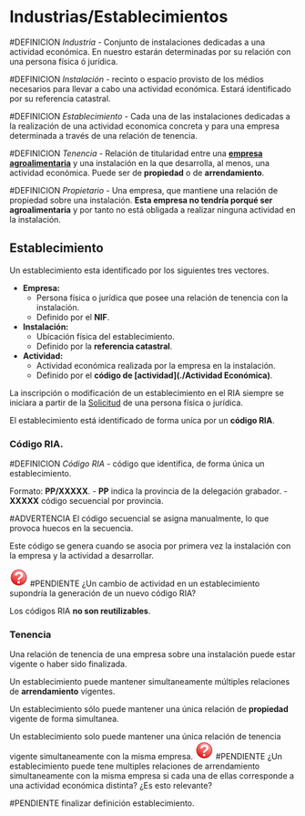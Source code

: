 # Industrias/Establecimientos
#DEFINICION *Industria -* Conjunto de instalaciones dedicadas a una actividad económica. En nuestro estarán determinadas por su relación con una  persona física ó jurídica.

#DEFINICION *Instalación -* recinto o espacio provisto de los médios necesarios para llevar a cabo una actividad económica. Estará identificado por su referencia catastral.

#DEFINICION *Establecimiento -* Cada una de las instalaciones dedicadas a la realización de una actividad economica concreta y para una empresa determinada a través de una relación de tenencia.

#DEFINICION *Tenencia -* Relación de titularidad entre una **[empresa agroalimentaria](./Empresas)** y una instalación en la que desarrolla, al menos,  una actividad económica.  Puede ser de **propiedad** o de **arrendamiento**.   

#DEFINICION *Propietario -* Una empresa, que mantiene una relación de propiedad sobre una instalación. **Esta empresa no tendría porqué ser agroalimentaria** y por tanto no está obligada a realizar ninguna actividad en la instalación.


## Establecimiento
Un establecimiento esta identificado por los siguientes tres vectores.
- **Empresa:** 
	- Persona física o jurídica que posee una relación de tenencia con la instalación. 
	- Definido por el **NIF**.
- **Instalación:** 
	- Ubícación física del establecimiento. 
	- Definido por la **referencia catastral**.
- **Actividad:** 
	- Actividad económica realizada por la empresa en la instalación. 
	- Definido por el **código de [actividad](./Actividad Económica)**.

La inscripción o modificación de un establecimiento en el RIA siempre se iniciara a partir de la [Solicitud](./Solicitudes) de una persona física o jurídica.

El establecimiento está identificado de forma uníca por un **código RIA**.

### Código RIA.
#DEFINICION *Código RIA -* código que identifica, de forma única un establecimiento.

Formato: **PP/XXXXX**.
	- **PP** indica la provincia de la delegación grabador.
	- **XXXXX** código secuencial por provincia.

#ADVERTENCIA El código secuencial se asigna manualmente, lo que provoca huecos en la secuencia.

Este código se genera cuando se asocia por primera vez  la instalación con la empresa  y la actividad a desarrollar.

![fig1](./_assets/Red_question_icon.png) #PENDIENTE ¿Un cambio de actividad en un establecimiento supondría la generación de un nuevo código RIA? 

Los códigos RIA **no son reutilizables**.

### Tenencia
Una relación de tenencia de una empresa sobre una instalación puede estar vigente o haber sido finalizada.

Un establecimiento puede mantener simultaneamente múltiples relaciones de **arrendamiento** vigentes.

Un establecimiento sólo puede mantener una única relación de **propiedad** vigente de forma simultanea.

Un establecimiento solo puede mantener una única relación de tenencia vigente simultaneamente con la misma empresa.
![fig1](./_assets/Red_question_icon.png) #PENDIENTE ¿Un establecimiento puede tene multiples relaciones de arrendamiento simultaneamente con la misma empresa si cada una de ellas corresponde a una actividad económica distinta? ¿Es esto relevante?





#PENDIENTE finalizar definición establecimiento.